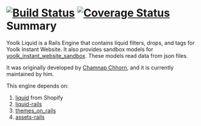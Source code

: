 [![Build Status](https://travis-ci.org/yoolk/yoolk_liquid.svg?branch=master)](https://travis-ci.org/yoolk/yoolk_liquid) [![Coverage Status](https://coveralls.io/repos/yoolk/yoolk_liquid/badge.png?branch=master)](https://coveralls.io/r/yoolk/yoolk_liquid?branch=master)
Summary
=======

Yoolk Liquid is a Rails Engine that contains liquid filters, drops, and tags for Yoolk Instant Website. It also provides sandbox models for [yoolk_instant_website_sandbox](https://github.com/yoolk/yoolk_instant_website_sandbox/). These models read data from json files.

It was originally developed by [Chamnap Chhorn](http://github.com/chamnap), and it is currently maintained by him.

This engine depends on:

1. [liquid](https://github.com/Shopify/liquid) from Shopify
2. [liquid-rails](https://github.com/yoolk/liquid-rails)
3. [themes_on_rails](https://github.com/yoolk/themes_on_rails)
4. [assets-rails](https://github.com/yoolk/assets-rails)
